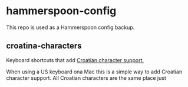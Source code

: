 # hammerspoon-config

This repo is used as a Hammerspoon config backup.

## croatina-characters

Keyboard shortcuts that add [Croatian character support.](https://github.com/bgrgicak/hammerspoon-config/blob/master/Spoons/croatian-characters.lua)

When using a US keyboard ona Mac this is a simple way to add Croatian character support.
All Croatian characters are the same place just
